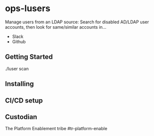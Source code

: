 # ops-lusers

Manage users from an LDAP source: Search for disabled AD/LDAP user accounts, then look for same/similar accounts in...
* Slack
* Github

## Getting Started
./luser scan

## Installing 

## CI/CD setup

## Custodian

The Platform Enablement tribe #tr-platform-enable
